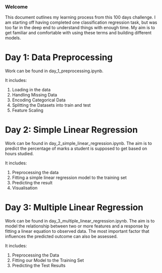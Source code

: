 ### Welcome

This document outlines my learning process from this 100 days challenge. 
I am starting off having completed one classification regression task, but was too far in the deep end to understand things with enough time. My aim is to get familiar and comfortable with using these terms and building different models.

# Day 1: Data Preprocessing

Work can be found in day_1_preprocessing.ipynb.

It includes:
1. Loading in the data
2. Handling Missing Data
3. Encoding Categorical Data
4. Splitting the Datasets into train and test
5. Feature Scaling

# Day 2: Simple Linear Regression

Work can be found in day_2_simple_linear_regression.ipynb. 
The aim is to predict the percentage of marks a student is supposed to get based on hours studied.

It includes:
1. Preprocessing the data
2. Fitting a simple linear regression model to the training set
3. Predicting the result
4. Visualisation

# Day 3: Multiple Linear Regression

Work can be found in day_3_multiple_linear_regression.ipynb.
The aim is to model the relationship between two or more features and a response by fitting a linear equation to observed data. The most important factor that influences the predicted outcome can also be assessed.

It includes:
1. Preprocessing the Data
2. Fitting our Model to the Training Set
3. Predicting the Test Results
